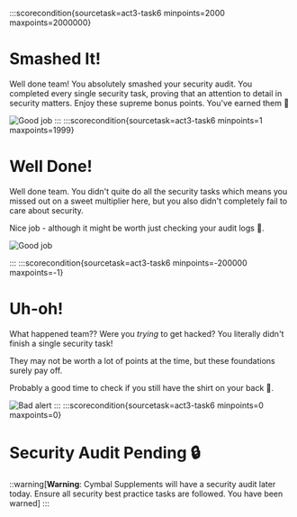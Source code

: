 :::scorecondition{sourcetask=act3-task6 minpoints=2000 maxpoints=2000000}
# Smashed It!

Well done team! You absolutely smashed your security audit. You completed every single security task, proving that an attention to detail in security matters. Enjoy these supreme bonus points. You've earned them 💪

![Good job](https://storage.googleapis.com/hacksday-resources/images/good.png)
:::
:::scorecondition{sourcetask=act3-task6 minpoints=1 maxpoints=1999}
# Well Done!

Well done team. You didn't quite do all the security tasks which means you missed out on a sweet multiplier here, but you also didn't completely fail to care about security.

Nice job - although it might be worth just checking your audit logs 👀.

![Good job](https://storage.googleapis.com/hacksday-resources/images/good.png)

:::
:::scorecondition{sourcetask=act3-task6 minpoints=-200000 maxpoints=-1}
# Uh-oh!

What happened team?? Were you _trying_ to get hacked? You literally didn't finish a single security task!

They may not be worth a lot of points at the time, but these foundations surely pay off.

Probably a good time to check if you still have the shirt on your back 👀.

![Bad alert](https://storage.googleapis.com/hacksday-resources/images/bad.png)
:::
:::scorecondition{sourcetask=act3-task6 minpoints=0 maxpoints=0}
# Security Audit Pending 🔒

::warning[**Warning**: Cymbal Supplements will have a security audit later today. Ensure all security best practice tasks are followed. You have been warned]
:::
